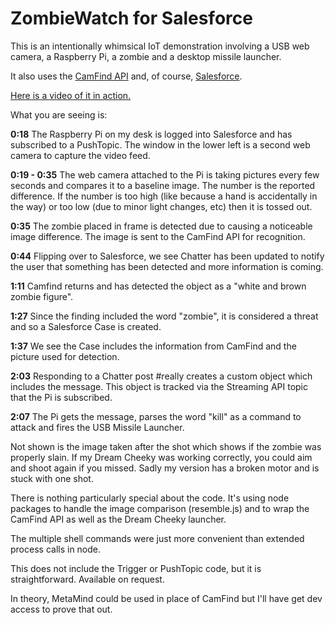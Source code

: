 ZombieWatch for Salesforce
==========================

This is an intentionally whimsical IoT demonstration involving a USB web camera, a Raspberry Pi, a zombie and a desktop missile launcher.  

It also uses the [CamFind API](http://cloudsightapi.com/api) and, of course, [Salesforce](http://developer.salesforce.com).

[Here is a video of it in action.](https://www.youtube.com/watch?v=pJu7X0wOHSQ)

What you are seeing is:

**0:18** The Raspberry Pi on my desk is logged into Salesforce and has subscribed to a PushTopic.  The window in the lower left is a second web camera to capture the video feed.

**0:19 - 0:35** The web camera attached to the Pi is taking pictures every few seconds and compares it to a baseline image.  The number is the reported difference.  If the number is too high (like because a hand is accidentally in the way) or too low (due to minor light changes, etc) then it is tossed out.

**0:35** The zombie placed in frame is detected due to causing a noticeable image difference.  The image is sent to the CamFind API for recognition.

**0:44** Flipping over to Salesforce, we see Chatter has been updated to notify the user that something has been detected and more information is coming.

**1:11** Camfind returns and has detected the object as a "white and brown zombie figure".  

**1:27** Since the finding included the word "zombie", it is considered a threat and so a Salesforce Case is created.

**1:37** We see the Case includes the information from CamFind and the picture used for detection.

**2:03** Responding to a Chatter post #really creates a custom object which includes the message.  This object is tracked via the Streaming API topic that the Pi is subscribed.

**2:07** The Pi gets the message, parses the word "kill" as a command to attack and fires the USB Missile Launcher.

Not shown is the image taken after the shot which shows if the zombie was properly slain.  If my Dream Cheeky was working correctly, you could aim and shoot again if you missed.  Sadly my version has a broken motor and is stuck with one shot.

There is nothing particularly special about the code.  It's using node packages to handle the image comparison (resemble.js) and to wrap the CamFind API as well as the Dream Cheeky launcher.

The multiple shell commands were just more convenient than extended process calls in node.

This does not include the Trigger or PushTopic code, but it is straightforward.  Available on request.

In theory, MetaMind could be used in place of CamFind but I'll have get dev access to prove that out.

